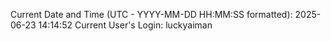 Current Date and Time (UTC - YYYY-MM-DD HH:MM:SS formatted): 2025-06-23 14:14:52
Current User's Login: luckyaiman

